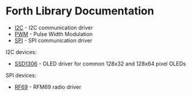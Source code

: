 # Forth Library Documentation

* [I2C](i2c.md) - I2C communication driver
* [PWM](pwm.md) - Pulse Width Modulation
* [SPI](spi.md) - SPI communication driver

I2C devices:

* [SSD1306](ssd1306.md) - OLED driver for common 128x32 and 128x64 pixel OLEDs

SPI devices:

* [RF69](rf69.md) - RFM69 radio driver
